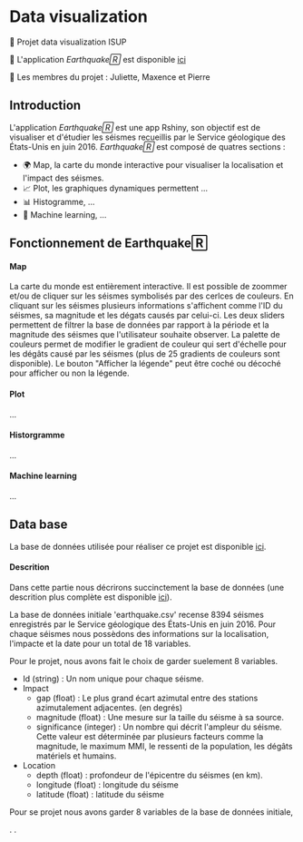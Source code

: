 # Data visualization
👀 Projet data visualization ISUP

🚀 L'application *Earthquake🅁* est disponible [ici](https://pierreboutonnet.shinyapps.io/Data_Visualization/)

👾 Les membres du projet : Juliette, Maxence et Pierre

## Introduction
L'application *Earthquake🅁* est une app Rshiny, son objectif est de visualiser et d'étudier les séismes recueillis par le Service géologique des États-Unis en juin 2016. *Earthquake🅁* est composé de quatres sections : 
* 🌍 Map, la carte du monde interactive pour visualiser la localisation et l'impact des séismes.
* 📈 Plot, les graphiques dynamiques permettent ...
* 📊 Histogramme, ...
* 🤖 Machine learning, ...

## Fonctionnement de Earthquake🅁

#### Map 
La carte du monde est entièrement interactive. Il est possible de zoommer et/ou de cliquer sur les séismes symbolisés par des cerlces de couleurs. En cliquant sur les séismes plusieurs informations s'affichent comme l'ID du séismes, sa magnitude et les dégats causés par celui-ci. 
Les deux sliders permettent de filtrer la base de données  par rapport à la période et la magnitude des séismes que l'utilisateur souhaite observer.
La palette de couleurs permet de modifier le gradient de couleur qui sert d'échelle pour les dégâts causé par les séismes (plus de 25 gradients de couleurs sont disponible). Le bouton "Afficher la légende" peut être coché ou décoché pour afficher ou non la légende.

#### Plot
...

#### Historgramme
...

#### Machine learning
...

## Data base

La base de données utilisée pour réaliser ce projet est disponible [ici](https://corgis-edu.github.io/corgis/csv/earthquakes/). 
#### Descrition 
Dans cette partie nous décrirons succinctement la base de données (une descrition plus complète est disponible [ici](https://corgis-edu.github.io/corgis/csv/earthquakes/)).

La base de données initiale 'earthquake.csv' recense 8394 séismes enregistrés par le Service géologique des États-Unis en juin 2016. Pour chaque séismes nous possèdons des informations sur la localisation, l'impacte et  la date pour un total de 18 variables. 

Pour le projet, nous avons fait le choix de garder suelement 8 variables.
* Id (string) : Un nom unique pour chaque séisme.
* Impact
  - gap (float) : Le plus grand écart azimutal entre des stations azimutalement adjacentes. (en degrés)
  - magnitude (float) : Une mesure sur la taille du séisme à sa source.
  - significance (integer) : Un nombre qui décrit l'ampleur du séisme. Cette valeur est déterminée par plusieurs facteurs comme la magnitude, le maximum MMI, le ressenti de la population, les dégâts matériels et humains.
* Location
  - depth (float) : profondeur de l'épicentre du séismes (en km).
  - longitude (float) : longitude du séisme
  - latitude (float) : latitude du séisme

Pour se projet nous avons garder 8 variables de la base de données initiale,

.
.






